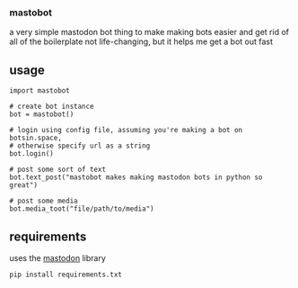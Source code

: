 ### mastobot
a very simple mastodon bot thing to make making bots easier and get rid of all
of the boilerplate
not life-changing, but it helps me get a bot out fast

## usage
```
import mastobot

# create bot instance
bot = mastobot()

# login using config file, assuming you're making a bot on botsin.space,
# otherwise specify url as a string
bot.login()

# post some sort of text
bot.text_post("mastobot makes making mastodon bots in python so great")

# post some media
bot.media_toot("file/path/to/media")

```

## requirements
uses the [mastodon](https://mastodonpy.readthedocs.io/en/stable/) library
```
pip install requirements.txt
```
